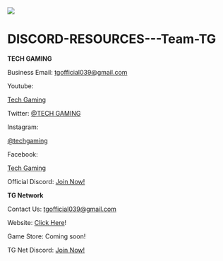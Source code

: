 <image src = https://media.discordapp.net/attachments/884703572682502164/910356595228172338/TG.jpg>

# DISCORD-RESOURCES---Team-TG

**TECH GAMING**

Business Email: tgofficial039@gmail.com

Youtube:

[Tech Gaming](https://www.youtube.com/channel/UCagpPnlrEPfYVRibU1GOi5w/featured)


Twitter: [@TECH GAMING](https://www.youtube.com/redirect?event=channel_description&redir_token=QUFFLUhqbFQyMW83MGFPN1hxbUJkcWljcnpEUW96TzN0d3xBQ3Jtc0tsdDhYb2tvV1pKaUl5Zko1QTJyRHZoTEcwR3VnOGtVRUZlX0p2QWlvc29PRGlpQzVPMFZBcElCcUEtSmhvOFdEclZDQ2w2M0owY0ZxZ3dlUHVNT1JHSWV0TzVOY0FYTlIxUDBhRHBsS0VyazdMMk81SQ&q=https%3A%2F%2Fmobile.twitter.com%2FTECHGAM30981018)


Instagram:

[@techgaming](https://www.youtube.com/redirect?event=channel_description&redir_token=QUFFLUhqbTQ4bnZtV2dzNXpQMDZCZ2JkMTVqOTZWVHl4d3xBQ3Jtc0tsSTYxcGVYaWJETDFMZG1VV0ltT2daMHp1Mm5EMnRhNXU5amRIUnh3OWlhUnpPcmZxaEV2SDNNV2hHT0UteDhGemx6Mmg0ZEJVV2JKY1VVakNTOGJTb2xydVNzcmFnX05HekVxQmxQdU5UVmFLWW9GWQ&q=https%3A%2F%2Fwww.instagram.com%2Farya_1_10%2F)


Facebook:

[Tech Gaming](https://www.youtube.com/redirect?event=channel_description&redir_token=QUFFLUhqbGE1RDRISXBPNDNlSS0xRzNmRlZnX3BRSkxNUXxBQ3Jtc0ttdzdUTzZWQm01aTdPTnp4Z3BXdjFyc1c0S3RuWUZULXRsS1FmYXRFUlBrdjk0WEJNMFlCSl9SOXFCck1LUjR0SHc4aF9ONndXTW9hZktjZ3pvOHdDT0dRNkhhS0hWQkR3VUVOMHZWMktwZ2laWjQ1QQ&q=https%3A%2F%2Fwww.facebook.com%2Farya.kishor.58%2F)


Official Discord: [Join Now!](https://discord.gg/w2Yb4wmfeN)



**TG Network**

Contact Us: tgofficial039@gmail.com

Website: [Click Here](https://tgnetofficial.wixsite.com/about-tgnet)!

Game Store: Coming soon!

TG Net Discord: [Join Now!](https://discord.gg/RyJm7zs5ST)
